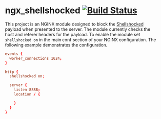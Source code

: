 # ngx_shellshocked [![Build Status](https://secure.travis-ci.org/abedra/ngx_shellshocked.png)](http://travis-ci.org/abedra/ngx_shellshocked?branch=master)

This project is an NGINX module designed to block the
[Shellshocked](https://www.us-cert.gov/ncas/alerts/TA14-268A) payload
when presented to the server. The module currently checks the host and
referer headers for the payload. To enable the module set
`shellshocked on` in the main conf section of your NGINX
configuration. The following example demonstrates the configuration.

```conf
events {
  worker_connections 1024;
}

http {
  shellshocked on;

  server {
    listen 8888;
    location / {

    }
  }
}
```
